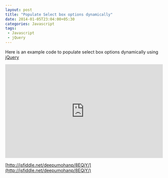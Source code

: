 ```yaml
---
layout: post
title: "Populate Select box options dynamically"
date: 2014-01-05T23:04:00+05:30
categories: Javascript
tags:
 - Javascript
 - jQuery
---
```


Here is an example code to populate select box options dynamically using [jQuery](http://jquery.com/)

<iframe width="100%" height="300" src="http://jsfiddle.net/deepumohanp/8EQjY/1/embedded/" allowfullscreen="allowfullscreen" frameborder="0"></iframe>

[http://jsfiddle.net/deepumohanp/8EQjY/](http://jsfiddle.net/deepumohanp/8EQjY/)
